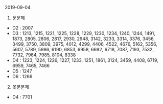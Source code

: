 2019-09-04

1. 푼문제
 - D2 : 2007 
 - D3 : 1213, 1215, 1221, 1225, 1228, 1229, 1230, 1234, 1240, 1244, 1491, 1873, 2805, 2806, 2817, 2930, 2948, 3142, 3233, 3314, 3376, 3456, 3499, 3750, 3809, 3975, 4012, 4299, 4406, 4522, 4676, 5162, 5356, 5607, 5789, 5986, 6190, 6853, 6958, 6692, 6718, 7087, 7193, 7532, 7732, 7964, 7985, 8104, 8338
 - D4 : 1223, 1224, 1226, 1227, 1233, 1251, 1861, 3124, 3459, 4408, 6719, 6959, 7465, 7466
 - D5 : 1247
 - D6 : 1266
2. 못푼문제 
 - D4 : 7701
